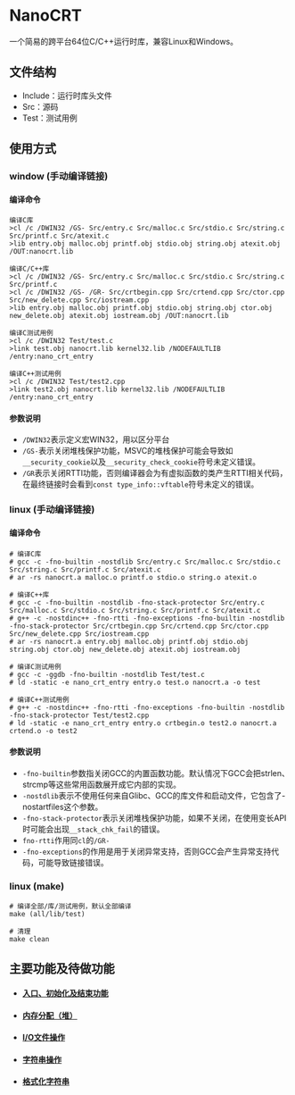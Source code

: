 # NanoCRT

一个简易的跨平台64位C/C++运行时库，兼容Linux和Windows。

## 文件结构

- Include：运行时库头文件
- Src：源码
- Test：测试用例

## 使用方式

### window (手动编译链接)

#### 编译命令

```shell
编译C库
>cl /c /DWIN32 /GS- Src/entry.c Src/malloc.c Src/stdio.c Src/string.c Src/printf.c Src/atexit.c
>lib entry.obj malloc.obj printf.obj stdio.obj string.obj atexit.obj /OUT:nanocrt.lib

编译C/C++库
>cl /c /DWIN32 /GS- Src/entry.c Src/malloc.c Src/stdio.c Src/string.c Src/printf.c
>cl /c /DWIN32 /GS- /GR- Src/crtbegin.cpp Src/crtend.cpp Src/ctor.cpp Src/new_delete.cpp Src/iostream.cpp
>lib entry.obj malloc.obj printf.obj stdio.obj string.obj ctor.obj new_delete.obj atexit.obj iostream.obj /OUT:nanocrt.lib

编译C测试用例
>cl /c /DWIN32 Test/test.c
>link test.obj nanocrt.lib kernel32.lib /NODEFAULTLIB /entry:nano_crt_entry

编译C++测试用例
>cl /c /DWIN32 Test/test2.cpp
>link test2.obj nanocrt.lib kernel32.lib /NODEFAULTLIB /entry:nano_crt_entry

```

#### 参数说明

- `/DWIN32`表示定义宏WIN32，用以区分平台
- `/GS-`表示关闭堆栈保护功能，MSVC的堆栈保护可能会导致如`__security_cookie`以及`__security_check_cookie`符号未定义错误。
- `/GR`表示关闭RTTI功能，否则编译器会为有虚拟函数的类产生RTTI相关代码，在最终链接时会看到`const type_info::vftable`符号未定义的错误。

### linux (手动编译链接)

#### 编译命令

```shell
# 编译C库
# gcc -c -fno-builtin -nostdlib Src/entry.c Src/malloc.c Src/stdio.c Src/string.c Src/printf.c Src/atexit.c
# ar -rs nanocrt.a malloc.o printf.o stdio.o string.o atexit.o

# 编译C++库
# gcc -c -fno-builtin -nostdlib -fno-stack-protector Src/entry.c Src/malloc.c Src/stdio.c Src/string.c Src/printf.c Src/atexit.c
# g++ -c -nostdinc++ -fno-rtti -fno-exceptions -fno-builtin -nostdlib -fno-stack-protector Src/crtbegin.cpp Src/crtend.cpp Src/ctor.cpp Src/new_delete.cpp Src/iostream.cpp
# ar -rs nanocrt.a entry.obj malloc.obj printf.obj stdio.obj string.obj ctor.obj new_delete.obj atexit.obj iostream.obj

# 编译C测试用例
# gcc -c -ggdb -fno-builtin -nostdlib Test/test.c
# ld -static -e nano_crt_entry entry.o test.o nanocrt.a -o test

# 编译C++测试用例
# g++ -c -nostdinc++ -fno-rtti -fno-exceptions -fno-builtin -nostdlib -fno-stack-protector Test/test2.cpp
# ld -static -e nano_crt_entry entry.o crtbegin.o test2.o nanocrt.a crtend.o -o test2
```

#### 参数说明

- `-fno-builtin`参数指关闭GCC的内置函数功能。默认情况下GCC会把strlen、strcmp等这些常用函数展开成它内部的实现。
- `-nostdlib`表示不使用任何来自Glibc、GCC的库文件和启动文件，它包含了-nostartfiles这个参数。
- `-fno-stack-protector`表示关闭堆栈保护功能，如果不关闭，在使用变长API时可能会出现`__stack_chk_fail`的错误。
- `fno-rtti`作用同`cl`的`/GR-`
- `-fno-exceptions`的作用是用于关闭异常支持，否则GCC会产生异常支持代码，可能导致链接错误。

### linux (make)

```shell
# 编译全部/库/测试用例，默认全部编译
make (all/lib/test)

# 清理
make clean
```

## 主要功能及待做功能

- #### [入口、初始化及结束功能](https://github.com/Ty-Chen/NanoCRT/blob/main/Doc/entry.md)

- #### [内存分配（堆）](https://github.com/Ty-Chen/NanoCRT/blob/main/Doc/malloc.md)

- #### [I/O文件操作](https://github.com/Ty-Chen/NanoCRT/blob/main/Doc/IO.md)

- #### [字符串操作](https://github.com/Ty-Chen/NanoCRT/blob/main/Doc/string.md)

- #### [格式化字符串](https://github.com/Ty-Chen/NanoCRT/blob/main/Doc/printf.md)

